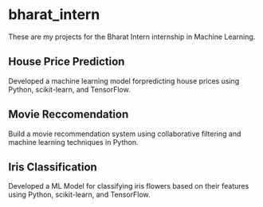 # bharat_intern

These are my projects for the Bharat Intern internship in Machine Learning.

## House Price Prediction

Developed a machine learning model forpredicting house prices using Python, scikit-learn, and TensorFlow.

## Movie Reccomendation

Build a movie recommendation system using collaborative filtering and machine learning techniques in Python.

## Iris Classification

Developed a ML Model for classifying iris flowers based on their features using Python, scikit-learn, and TensorFlow.
